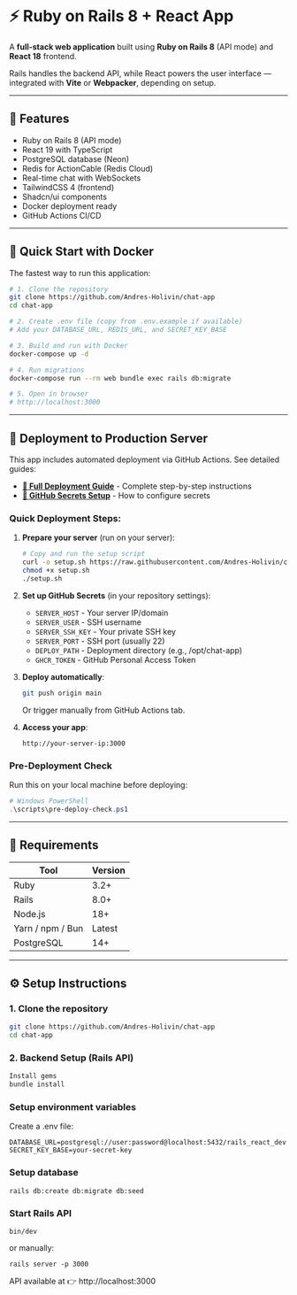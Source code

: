 # ⚡ Ruby on Rails 8 + React App

A **full-stack web application** built using **Ruby on Rails 8** (API mode) and **React 18** frontend.

Rails handles the backend API, while React powers the user interface — integrated with **Vite** or **Webpacker**, depending on setup.

---

## 🚀 Features

- Ruby on Rails 8 (API mode)
- React 19 with TypeScript
- PostgreSQL database (Neon)
- Redis for ActionCable (Redis Cloud)
- Real-time chat with WebSockets
- TailwindCSS 4 (frontend)
- Shadcn/ui components
- Docker deployment ready
- GitHub Actions CI/CD

---

## 🐳 Quick Start with Docker

The fastest way to run this application:

```bash
# 1. Clone the repository
git clone https://github.com/Andres-Holivin/chat-app
cd chat-app

# 2. Create .env file (copy from .env.example if available)
# Add your DATABASE_URL, REDIS_URL, and SECRET_KEY_BASE

# 3. Build and run with Docker
docker-compose up -d

# 4. Run migrations
docker-compose run --rm web bundle exec rails db:migrate

# 5. Open in browser
# http://localhost:3000
```

---

## 🚀 Deployment to Production Server

This app includes automated deployment via GitHub Actions. See detailed guides:

- **[📘 Full Deployment Guide](DEPLOYMENT.md)** - Complete step-by-step instructions
- **[🔑 GitHub Secrets Setup](GITHUB_SECRETS.md)** - How to configure secrets

### Quick Deployment Steps:

1. **Prepare your server** (run on your server):
   ```bash
   # Copy and run the setup script
   curl -o setup.sh https://raw.githubusercontent.com/Andres-Holivin/chat-app/main/scripts/setup-server.sh
   chmod +x setup.sh
   ./setup.sh
   ```

2. **Set up GitHub Secrets** (in your repository settings):
   - `SERVER_HOST` - Your server IP/domain
   - `SERVER_USER` - SSH username
   - `SERVER_SSH_KEY` - Your private SSH key
   - `SERVER_PORT` - SSH port (usually 22)
   - `DEPLOY_PATH` - Deployment directory (e.g., /opt/chat-app)
   - `GHCR_TOKEN` - GitHub Personal Access Token

3. **Deploy automatically**:
   ```bash
   git push origin main
   ```
   
   Or trigger manually from GitHub Actions tab.

4. **Access your app**:
   ```
   http://your-server-ip:3000
   ```

### Pre-Deployment Check

Run this on your local machine before deploying:

```powershell
# Windows PowerShell
.\scripts\pre-deploy-check.ps1
```

---

## 🧰 Requirements

| Tool | Version |
|------|----------|
| Ruby | 3.2+ |
| Rails | 8.0+ |
| Node.js | 18+ |
| Yarn / npm / Bun | Latest |
| PostgreSQL | 14+ |

---

## ⚙️ Setup Instructions

### 1. Clone the repository

```bash
git clone https://github.com/Andres-Holivin/chat-app
cd chat-app
```
### 2. Backend Setup (Rails API)
```bash
Install gems
bundle install
```

### Setup environment variables

Create a .env file:
```
DATABASE_URL=postgresql://user:password@localhost:5432/rails_react_dev
SECRET_KEY_BASE=your-secret-key
```

### Setup database
```
rails db:create db:migrate db:seed
```
### Start Rails API
```
bin/dev
```

or manually:

```
rails server -p 3000
```


API available at 👉 http://localhost:3000